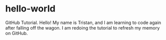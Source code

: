 # hello-world
GitHub Tutorial. 
Hello! My name is Tristan, and I am learning to code again after falling off the wagon. I am redoing the tutorial to refresh my memory on GitHub.
